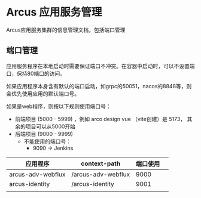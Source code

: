 # Arcus 应用服务管理

Arcus应用服务集群的信息管理文档，包括端口管理



## 端口管理

应用服务程序在本地启动时需要保证端口不冲突。在容器中启动时，可以不设置端口，保持80端口的访问。

如果应用程序本身含有默认的端口启动，如grpc的50051，nacos的8848等，则会优先使用应用的默认端口号。

如果是web程序，则按以下规则使用端口号：

- 前端项目 (5000 - 5999) ，例如 arco design vue （vite创建）是 5173， 其余的项目可以从5000开始
- 后端项目 (9000 - 9999)
  - 不能使用的端口号：
    - 9090 -> Jenkins 

| 应用程序          | context-path       | 端口使用 |      |
| ----------------- | ------------------ | -------- | ---- |
| arcus-adv-webflux | /arcus-adv-webflux | 9000     |      |
| arcus-identity    | /arcus-identity    | 9001     |      |
|                   |                    |          |      |

